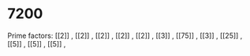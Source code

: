 # 7200

Prime factors: [[2]] , [[2]] , [[2]] , [[2]] , [[2]] , [[3]] , [[75]] , [[3]] , [[25]] , [[5]] , [[5]] , [[5]] , 